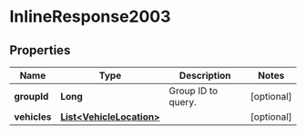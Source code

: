 
# InlineResponse2003

## Properties
Name | Type | Description | Notes
------------ | ------------- | ------------- | -------------
**groupId** | **Long** | Group ID to query. |  [optional]
**vehicles** | [**List&lt;VehicleLocation&gt;**](VehicleLocation.md) |  |  [optional]



